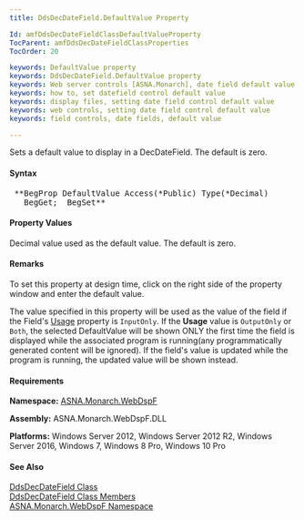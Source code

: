 ```yaml
---
title: DdsDecDateField.DefaultValue Property

Id: amfDdsDecDateFieldClassDefaultValueProperty
TocParent: amfDdsDecDateFieldClassProperties
TocOrder: 20

keywords: DefaultValue property
keywords: DdsDecDateField.DefaultValue property
keywords: Web server controls [ASNA.Monarch], date field default value
keywords: how to, set datefield control default value
keywords: display files, setting date field control default value
keywords: web controls, setting date field control default value
keywords: field controls, date fields, default value

---
```


Sets a default value to display in a DecDateField. The default is zero.

#### Syntax
<pre class="prettyprint"> **BegProp DefaultValue Access(*Public) Type(*Decimal)
   BegGet;  BegSet** </pre>

#### Property Values
Decimal value used as the default value. The default is zero.

#### Remarks
To set this property at design time, click on the right side of the property window and enter the default value.

The value specified in this property will be used as the value of the field if the Field's [Usage](amfDdsDataFieldClassUsageProperty.html) property is <code>InputOnly</code>. If the **Usage** value is <code>OutputOnly</code> or <code>Both</code>, the selected DefaultValue will be shown ONLY the first time the field is displayed while the associated program is running(any programmatically generated content will be ignored). If the field's value is updated while the program is running, the updated value will be shown instead.

#### Requirements
**Namespace:** [ASNA.Monarch.WebDspF](amfWebDspFNamespace.html)

**Assembly:** ASNA.Monarch.WebDspF.DLL

**Platforms:** Windows Server 2012, Windows Server 2012 R2, Windows Server 2016, Windows 7, Windows 8 Pro, Windows 10 Pro

#### See Also
[ DdsDecDateField Class](amfDdsDecDateFieldClass.html) <br /> [ DdsDecDateField Class Members](amfDdsDecDateFieldClassMembers.html) <br /> [ ASNA.Monarch.WebDspF Namespace](amfWebDspFNamespace.html) 
<!-- last one -->

